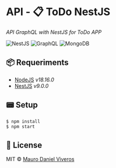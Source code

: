 # API - 📋 ToDo NestJS
*API GraphQL with NestJS for ToDo APP*

![NestJS][nestjs-badge]
![GraphQL][graphql-badge]
![MongoDB][mongodb-badge]

## 📦 Requeriments
- [NodeJS][nodejs-link] _v18.16.0_
- [NestJS][nestjs-link] _v9.0.0_

## 📟 Setup
```bash
$ npm install
$ npm start
```

## 📜 License
MIT © [Mauro Daniel Viveros][github-profile]


[nodejs-link]: https://nodejs.org
[nestjs-link]: https://nestjs.com
[github-profile]: https://github.com/maurodviveros
[nestjs-badge]: https://img.shields.io/badge/nestjs-%23E0234E.svg?style=for-the-badge&logo=nestjs&logoColor=white
[graphql-badge]: https://img.shields.io/badge/-GraphQL-E10098?style=for-the-badge&logo=graphql&logoColor=white
[mongodb-badge]: https://img.shields.io/badge/MongoDB-%234ea94b.svg?style=for-the-badge&logo=mongodb&logoColor=white